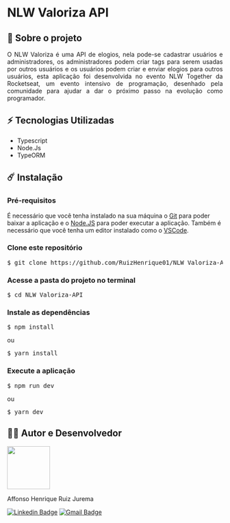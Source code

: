 # NLW Valoriza API

## :rocket: Sobre o projeto

<p align="justify">
 O NLW Valoriza é uma API de elogios, nela pode-se cadastrar usuários e administradores, os administradores podem criar tags para serem usadas 
 por outros usuários e os usuários podem criar e enviar elogios para outros usuários, esta aplicação foi desenvolvida no evento NLW Together 
 da Rocketseat, um evento intensivo de programação, desenhado pela comunidade para ajudar a dar o próximo passo na evolução como programador.
 </p>
 
 ## :zap: Tecnologias Utilizadas

- Typescript
- Node.Js
- TypeORM

## :comet: Instalação

### Pré-requisitos
É necessário que você tenha instalado na sua máquina o [Git](https://git-scm.com/) para poder baixar a aplicação e o [Node.JS](https://nodejs.org/en/) para poder executar a aplicação. Também é necessário que você tenha um editor instalado como o [VSCode](https://code.visualstudio.com/download).

### Clone este repositório
<pre>
$ git clone https://github.com/RuizHenrique01/NLW_Valoriza-API.git
</pre>

### Acesse a pasta do projeto no terminal
<pre>
$ cd NLW_Valoriza-API
</pre>

### Instale as dependências
<pre>
$ npm install
</pre>

ou

<pre>
$ yarn install
</pre>

### Execute a aplicação
<pre>
$ npm run dev
</pre>

ou 

<pre>
$ yarn dev
</pre>


## 👨‍💻 Autor e Desenvolvedor

<img src="https://avatars.githubusercontent.com/u/43937107?s=400&u=5b83906cad7f603ae198f1c3c98e6bf60249c218&v=4" width="100" height="100"/>

Affonso Henrique Ruiz Jurema

[![Linkedin Badge](https://img.shields.io/badge/-Affonso%20Henrique%20Ruiz%20Jurema-blue?style=flat-square&logo=Linkedin&logoColor=white&link=https://www.linkedin.com/in/affonso-henrique-ruiz-jurema-b8744b210/)](https://www.linkedin.com/in/affonso-henrique-ruiz-jurema-b8744b210/)
[![Gmail Badge](https://img.shields.io/badge/-affonsohenriqueruiz@gmail.com-d93025?style=flat-square&logo=Gmail&logoColor=white&link=mailto:affonsohenriqueruiz@gmail.com)](mailto:affonsohenriqueruiz@gmail.com)
